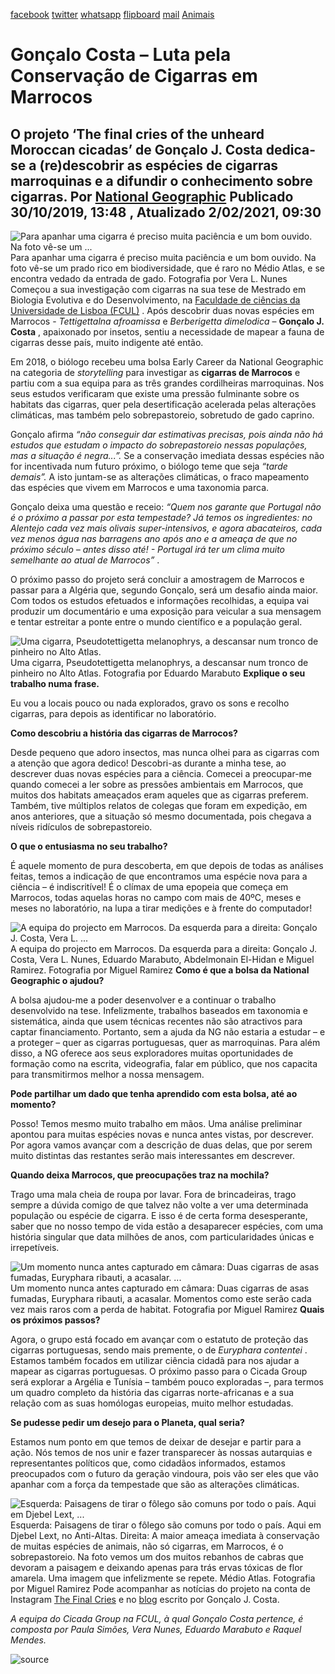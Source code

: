 [facebook](https://www.facebook.com/sharer/sharer.php?u=https%3A%2F%2Fwww.natgeo.pt%2Fanimais%2F2019%2F10%2Fgoncalo-costa-luta-pela-conservacao-de-cigarras-em-marrocos) [twitter](https://twitter.com/share?url=https%3A%2F%2Fwww.natgeo.pt%2Fanimais%2F2019%2F10%2Fgoncalo-costa-luta-pela-conservacao-de-cigarras-em-marrocos&via=natgeo&text=Gon%C3%A7alo%20Costa%20%E2%80%93%20Luta%20pela%20Conserva%C3%A7%C3%A3o%20de%20Cigarras%20em%20Marrocos) [whatsapp](https://web.whatsapp.com/send?text=https%3A%2F%2Fwww.natgeo.pt%2Fanimais%2F2019%2F10%2Fgoncalo-costa-luta-pela-conservacao-de-cigarras-em-marrocos) [flipboard](https://share.flipboard.com/bookmarklet/popout?v=2&title=Gon%C3%A7alo%20Costa%20%E2%80%93%20Luta%20pela%20Conserva%C3%A7%C3%A3o%20de%20Cigarras%20em%20Marrocos&url=https%3A%2F%2Fwww.natgeo.pt%2Fanimais%2F2019%2F10%2Fgoncalo-costa-luta-pela-conservacao-de-cigarras-em-marrocos) [mail](mailto:?subject=NatGeo&body=https%3A%2F%2Fwww.natgeo.pt%2Fanimais%2F2019%2F10%2Fgoncalo-costa-luta-pela-conservacao-de-cigarras-em-marrocos%20-%20Gon%C3%A7alo%20Costa%20%E2%80%93%20Luta%20pela%20Conserva%C3%A7%C3%A3o%20de%20Cigarras%20em%20Marrocos) [Animais](https://www.natgeo.pt/animais) 
# Gonçalo Costa – Luta pela Conservação de Cigarras em Marrocos 
## O projeto ‘The final cries of the unheard Moroccan cicadas’ de Gonçalo J. Costa dedica-se a (re)descobrir as espécies de cigarras marroquinas e a difundir o conhecimento sobre cigarras. Por [National Geographic](https://www.natgeo.pt/autor/national-geographic) Publicado 30/10/2019, 13:48 , Atualizado 2/02/2021, 09:30 
![Para apanhar uma cigarra é preciso muita paciência e um bom ouvido. Na foto vê-se um ...](img/files_styles_image_00_public_gc_medium.jpg)
Para apanhar uma cigarra é preciso muita paciência e um bom ouvido. Na foto vê-se um prado rico em biodiversidade, que é raro no Médio Atlas, e se encontra vedado da entrada de gado. Fotografia por Vera L. Nunes Começou a sua investigação com cigarras na sua tese de Mestrado em Biologia Evolutiva e do Desenvolvimento, na [Faculdade de ciências da Universidade de Lisboa (FCUL)](https://ciencias.ulisboa.pt/) . Após descobrir duas novas espécies em Marrocos - _Tettigettalna afroamissa_ e _Berberigetta dimelodica_ – **Gonçalo J. Costa** , apaixonado por insetos, sentiu a necessidade de mapear a fauna de cigarras desse país, muito indigente até então. 

Em 2018, o biólogo recebeu uma bolsa Early Career da National Geographic na categoria de _storytelling_ para investigar as **cigarras de Marrocos** e partiu com a sua equipa para as três grandes cordilheiras marroquinas. Nos seus estudos verificaram que existe uma pressão fulminante sobre os habitats das cigarras, quer pela desertificação acelerada pelas alterações climáticas, mas também pelo sobrepastoreio, sobretudo de gado caprino. 

Gonçalo afirma _“não conseguir dar estimativas precisas, pois ainda não há estudos que estudam o impacto do sobrepastoreio nessas populações, mas a situação é negra...”._ Se a conservação imediata dessas espécies não for incentivada num futuro próximo, o biólogo teme que seja _“tarde demais”._ A isto juntam-se as alterações climáticas, o fraco mapeamento das espécies que vivem em Marrocos e uma taxonomia parca. 

Gonçalo deixa uma questão e receio: _“Quem nos garante que Portugal não é o próximo a passar por esta tempestade? Já temos os ingredientes: no Alentejo cada vez mais olivais super-intensivos, e agora abacateiros, cada vez menos água nas barragens ano após ano e a ameaça de que no próximo século – antes disso até! - Portugal irá ter um clima muito semelhante ao atual de Marrocos”_ . 

O próximo passo do projeto será concluir a amostragem de Marrocos e passar para a Algéria que, segundo Gonçalo, será um desafio ainda maior. Com todos os estudos efetuados e informações recolhidas, a equipa vai produzir um documentário e uma exposição para veicular a sua mensagem e tentar estreitar a ponte entre o mundo científico e a população geral. 

![Uma cigarra, Pseudotettigetta melanophrys, a descansar num tronco de pinheiro no Alto Atlas.](img/files_styles_image_00_public_pm_midelt_medium.jpg)
Uma cigarra, Pseudotettigetta melanophrys, a descansar num tronco de pinheiro no Alto Atlas. Fotografia por Eduardo Marabuto **Explique o seu trabalho numa frase.** 

Eu vou a locais pouco ou nada explorados, gravo os sons e recolho cigarras, para depois as identificar no laboratório. 

**Como descobriu a história das cigarras de Marrocos?** 

Desde pequeno que adoro insectos, mas nunca olhei para as cigarras com a atenção que agora dedico! Descobri-as durante a minha tese, ao descrever duas novas espécies para a ciência. Comecei a preocupar-me quando comecei a ler sobre as pressões ambientais em Marrocos, que muitos dos habitats ameaçados eram aqueles que as cigarras preferem. Também, tive múltiplos relatos de colegas que foram em expedição, em anos anteriores, que a situação só mesmo documentada, pois chegava a níveis ridículos de sobrepastoreio. 

**O que o entusiasma no seu trabalho?** 

É aquele momento de pura descoberta, em que depois de todas as análises feitas, temos a indicação de que encontramos uma espécie nova para a ciência – é indiscritível! É o clímax de uma epopeia que começa em Marrocos, todas aquelas horas no campo com mais de 40ºC, meses e meses no laboratório, na lupa a tirar medições e à frente do computador! 

![A equipa do projecto em Marrocos. Da esquerda para a direita: Gonçalo J. Costa, Vera L. ...](img/files_styles_image_00_public_1_equipa_medium.jpg)
A equipa do projecto em Marrocos. Da esquerda para a direita: Gonçalo J. Costa, Vera L. Nunes, Eduardo Marabuto, Abdelmonain El-Hidan e Miguel Ramirez. Fotografia por Miguel Ramirez **Como é que a bolsa da National Geographic o ajudou?** 

A bolsa ajudou-me a poder desenvolver e a continuar o trabalho desenvolvido na tese. Infelizmente, trabalhos baseados em taxonomia e sistemática, ainda que usem técnicas recentes não são atractivos para captar financiamento. Portanto, sem a ajuda da NG não estaria a estudar – e a proteger – quer as cigarras portuguesas, quer as marroquinas. Para além disso, a NG oferece aos seus exploradores muitas oportunidades de formação como na escrita, videografia, falar em público, que nos capacita para transmitirmos melhor a nossa mensagem. 

**Pode partilhar um dado que tenha aprendido com esta bolsa, até ao momento?** 

Posso! Temos mesmo muito trabalho em mãos. Uma análise preliminar apontou para muitas espécies novas e nunca antes vistas, por descrever. Por agora vamos avançar com a descrição de duas delas, que por serem muito distintas das restantes serão mais interessantes em descrever. 

**Quando deixa Marrocos, que preocupações traz na mochila?** 

Trago uma mala cheia de roupa por lavar. Fora de brincadeiras, trago sempre a dúvida comigo de que talvez não volte a ver uma determinada população ou espécie de cigarra. E isso é de certa forma desesperante, saber que no nosso tempo de vida estão a desaparecer espécies, com uma história singular que data milhões de anos, com particularidades únicas e irrepetíveis. 

![Um momento nunca antes capturado em câmara: Duas cigarras de asas fumadas, Euryphara ribauti, a acasalar. ...](img/files_styles_image_00_public_ribauti_medium.jpg)
Um momento nunca antes capturado em câmara: Duas cigarras de asas fumadas, Euryphara ribauti, a acasalar. Momentos como este serão cada vez mais raros com a perda de habitat. Fotografia por Miguel Ramirez **Quais os próximos passos?** 

Agora, o grupo está focado em avançar com o estatuto de proteção das cigarras portuguesas, sendo mais premente, o de _Euryphara contentei_ . Estamos também focados em utilizar ciência cidadã para nos ajudar a mapear as cigarras portuguesas. O próximo passo para o Cicada Group será explorar a Argélia e Tunísia – também pouco exploradas –, para termos um quadro completo da história das cigarras norte-africanas e a sua relação com as suas homólogas europeias, muito melhor estudadas. 

**Se pudesse pedir um desejo para o Planeta, qual seria?** 

Estamos num ponto em que temos de deixar de desejar e partir para a ação. Nós temos de nos unir e fazer transparecer às nossas autarquias e representantes políticos que, como cidadãos informados, estamos preocupados com o futuro da geração vindoura, pois vão ser eles que vão apanhar com a força da tempestade que são as alterações climáticas. 

![Esquerda: Paisagens de tirar o fôlego são comuns por todo o país. Aqui em Djebel Lext, ...](img/files_styles_image_00_public_goncalo_costa.jpg)
Esquerda: Paisagens de tirar o fôlego são comuns por todo o país. Aqui em Djebel Lext, no Anti-Altas. 
Direita: A maior ameaça imediata à conservação de muitas espécies de animais, não só cigarras, em Marrocos, é o sobrepastoreio. Na foto vemos um dos muitos rebanhos de cabras que devoram a paisagem e deixando apenas para trás ervas tóxicas de flor amarela. Uma imagem que infelizmente se repete. Médio Atlas. Fotografia por Miguel Ramirez Pode acompanhar as notícias do projeto na conta de Instagram [The Final Cries](https://www.instagram.com/thefinalcries/) e no [blog](https://heraldsofsummer.wordpress.com/) escrito por Gonçalo J. Costa. 

_A equipa do Cicada Group na FCUL, à qual Gonçalo Costa pertence, é composta por Paula Simões, Vera Nunes, Eduardo Marabuto e Raquel Mendes._ 



![source](https://www.natgeo.pt/animais/2019/10/goncalo-costa-luta-pela-conservacao-de-cigarras-em-marrocos)